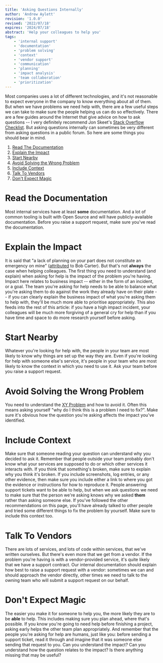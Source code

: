 ```yaml
---
title: 'Asking Questions Internally'
author: 'Andrew Aylett'
revision: '1.0.0'
revised: '2022/07/18'
expires: '2024/07/18'
abstract: 'Help your colleagues to help you'
tags:
    - 'internal support'
    - 'documentation'
    - 'problem solving'
    - 'context'
    - 'vendor support'
    - 'communication'
    - 'planning'
    - 'impact analysis'
    - 'team collaboration'
    - 'prioritization'
---
```


Most companies uses a lot of different technologies, and it's not reasonable to
expect everyone in the company to know everything about all of them. But when we
have problems we need help with, there are a few useful steps we can take to
make sure the people helping us can do so effectively. There are a few guides
around the Internet that give advice on how to ask questions -- I very
definitely recommend Jon Skeet's
[Stack Overflow Checklist](https://codeblog.jonskeet.uk/2012/11/24/stack-overflow-question-checklist/).
But asking questions internally can sometimes be very different from asking
questions in a public forum. So here are some things you should bear in mind.

1. [Read The Documentation](#read-the-documentation)
2. [Explain the Impact](#explain-the-impact)
3. [Start Nearby](#start-nearby)
4. [Avoid Solving the Wrong Problem](#avoid-solving-the-wrong-problem)
5. [Include Context](#include-context)
6. [Talk To Vendors](#talk-to-vendors)
7. [Don't Expect Magic](#dont-expect-magic)

# Read the Documentation

Most internal services have at least **some** documentation. And a lot of common
tooling is built with Open Source and will have publicly-available
documentation. Before you raise a support request, make sure you've read the
documentation.

# Explain the Impact

It is said that "a lack of planning on your part does not constitute an
emergency on mine"
([attributed](https://www.goodreads.com/quotes/291995-poor-planning-on-your-part-does-not-necessitate-an-emergency)
to Bob Carter). But that's not **always** the case when helping colleagues. The
first thing you need to understand (and explain) when asking for help is the
impact of the problem you're having. Impact here relates to business impact --
either in the form of an incident, or a goal. The team you're asking for help
needs to be able to balance what you're asking them to do against the work they
already have on their plate -- if you can clearly explain the business impact of
what you're asking them to help with, they'll be much more able to prioritise
appropriately. This also feeds into the rest of this article: if you have a high
impact incident, your colleagues will be much more forgiving of a general cry
for help than if you have time and space to do more research yourself before
asking.

# Start Nearby

Whatever you're looking for help with, the people in your team are most likely
to know why things are set up the way they are. Even if you're looking for help
with someone else's service, it's people in your team who are most likely to
know the context in which you need to use it. Ask your team before you raise a
support request.

# Avoid Solving the Wrong Problem

You need to understand the
[XY Problem](https://en.wikipedia.org/wiki/XY_problem) and how to avoid it.
Often this means asking yourself "why do I think this is a problem I need to
fix?". Make sure it's obvious how the question you're asking affects the impact
you've identified.

# Include Context

Make sure that someone reading your question can understand why you decided to
ask it. Remember that people outside your team probably don't know what your
services are supposed to do or which other services it interacts with. If you
think that something's broken, make sure to explain why you think it's broken.
If you include screenshots, log entries, or any other evidence, then make sure
you include either a link to where you got the evidence or instructions for how
to reproduce it. People answering support tickets want to be able to help, but
when we ask questions we need to make sure that the person we're asking knows
why we asked **them** rather than asking someone else. If you've followed the
other recommendations on this page, you'll have already talked to other people
and tried some different things to fix the problem by yourself. Make sure to
include this context too.

# Talk To Vendors

There are lots of services, and lots of code within services, that we've written
ourselves. But there's even more that we get from a vendor. If the problem
you're having is with a vendor-provided service, it's quite likely that we have
a support contract. Our internal documentation should explain how best to raise
a support request with a vendor: sometimes we can and should approach the vendor
directly, other times we need to talk to the owning team who will submit a
support request on our behalf.

# Don't Expect Magic

The easier you make it for someone to help you, the more likely they are to be
**able** to help. This includes making sure you plan ahead, where that's
possible. If you know you're going to need help before finishing a project,
asking early helps the other team plan appropriately. And remember that the
people you're asking for help are humans, just like you: before sending a
support ticket, read it through and imagine that it was someone else sending
that request to you. Can you understand the impact? Can you understand how the
question relates to the impact? Is there anything missing that may be useful?
